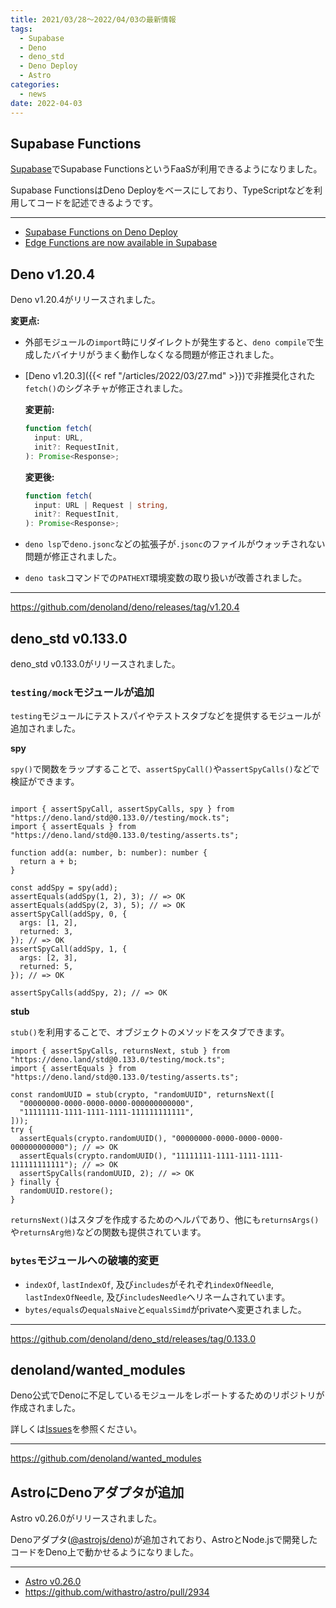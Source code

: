 ```yaml
---
title: 2021/03/28〜2022/04/03の最新情報
tags:
  - Supabase
  - Deno
  - deno_std
  - Deno Deploy
  - Astro
categories:
  - news
date: 2022-04-03
---
```


## Supabase Functions

[Supabase](https://supabase.com/)でSupabase FunctionsというFaaSが利用できるようになりました。

Supabase FunctionsはDeno Deployをベースにしており、TypeScriptなどを利用してコードを記述できるようです。

---

- [Supabase Functions on Deno Deploy](https://deno.com/blog/supabase-functions-on-deno-deploy)
- [Edge Functions are now available in Supabase](https://supabase.com/blog/2022/03/31/supabase-edge-functions)

## Deno v1.20.4

Deno v1.20.4がリリースされました。

**変更点:**

- 外部モジュールの`import`時にリダイレクトが発生すると、`deno compile`で生成したバイナリがうまく動作しなくなる問題が修正されました。
- [Deno v1.20.3]({{< ref "/articles/2022/03/27.md" >}})で非推奨化された`fetch()`のシグネチャが修正されました。

  **変更前:**
    
    ```ts
    function fetch(
      input: URL,
      init?: RequestInit,
    ): Promise<Response>;
    ```

  **変更後:**
    
    ```ts
    function fetch(
      input: URL | Request | string,
      init?: RequestInit,
    ): Promise<Response>;
    ```
    
- `deno lsp`で`deno.jsonc`などの拡張子が`.jsonc`のファイルがウォッチされない問題が修正されました。
- `deno task`コマンドでの`PATHEXT`環境変数の取り扱いが改善されました。

---

https://github.com/denoland/deno/releases/tag/v1.20.4

## deno_std v0.133.0

deno_std v0.133.0がリリースされました。

### `testing/mock`モジュールが追加

`testing`モジュールにテストスパイやテストスタブなどを提供するモジュールが追加されました。

**spy**

`spy()`で関数をラップすることで、`assertSpyCall()`や`assertSpyCalls()`などで検証ができます。

```tsx

import { assertSpyCall, assertSpyCalls, spy } from "https://deno.land/std@0.133.0//testing/mock.ts";
import { assertEquals } from "https://deno.land/std@0.133.0/testing/asserts.ts";

function add(a: number, b: number): number {
  return a + b;
}

const addSpy = spy(add);
assertEquals(addSpy(1, 2), 3); // => OK
assertEquals(addSpy(2, 3), 5); // => OK
assertSpyCall(addSpy, 0, {
  args: [1, 2],
  returned: 3,
}); // => OK
assertSpyCall(addSpy, 1, {
  args: [2, 3],
  returned: 5,
}); // => OK

assertSpyCalls(addSpy, 2); // => OK
```

**stub**

`stub()`を利用することで、オブジェクトのメソッドをスタブできます。

```tsx
import { assertSpyCalls, returnsNext, stub } from "https://deno.land/std@0.133.0/testing/mock.ts";
import { assertEquals } from "https://deno.land/std@0.133.0/testing/asserts.ts";

const randomUUID = stub(crypto, "randomUUID", returnsNext([
  "00000000-0000-0000-0000-000000000000",
  "11111111-1111-1111-1111-111111111111",
]));
try {
  assertEquals(crypto.randomUUID(), "00000000-0000-0000-0000-000000000000"); // => OK
  assertEquals(crypto.randomUUID(), "11111111-1111-1111-1111-111111111111"); // => OK
  assertSpyCalls(randomUUID, 2); // => OK
} finally {
  randomUUID.restore();
}
```

`returnsNext()`はスタブを作成するためのヘルパであり、他にも`returnsArgs()`や`returnsArg他)`などの関数も提供されています。

### `bytes`モジュールへの破壊的変更

- `indexOf`, `lastIndexOf`, 及び`includes`がそれぞれ`indexOfNeedle`, `lastIndexOfNeedle`, 及び`includesNeedle`へリネームされています。
- `bytes/equals`の`equalsNaive`と`equalsSimd`がprivateへ変更されました。

---

https://github.com/denoland/deno_std/releases/tag/0.133.0

## denoland/wanted_modules

Deno公式でDenoに不足しているモジュールをレポートするためのリポジトリが作成されました。

詳しくは[Issues](https://github.com/denoland/wanted_modules/issues)を参照ください。

---

https://github.com/denoland/wanted_modules

## AstroにDenoアダプタが追加

Astro v0.26.0がリリースされました。

Denoアダプタ([@astrojs/deno](https://www.npmjs.com/package/@astrojs/deno))が追加されており、AstroとNode.jsで開発したコードをDeno上で動かせるようになりました。

---

- [Astro v0.26.0](https://github.com/withastro/astro/releases/tag/astro%400.26.0)
- https://github.com/withastro/astro/pull/2934


